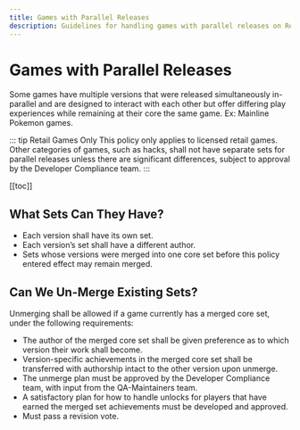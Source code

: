 ```yaml
---
title: Games with Parallel Releases
description: Guidelines for handling games with parallel releases on RetroAchievements, including how new achievement sets should be created and how current achievement sets should be revised.
---
```


# Games with Parallel Releases

Some games have multiple versions that were released simultaneously in-parallel and are designed to interact with each other but offer differing play experiences while remaining at their core the same game. Ex: Mainline Pokemon games.

::: tip Retail Games Only
This policy only applies to licensed retail games. Other categories of games, such as hacks, shall not have separate sets for parallel releases unless there are significant differences, subject to approval by the Developer Compliance team.
:::

[[toc]]

## What Sets Can They Have?

- Each version shall have its own set.
- Each version’s set shall have a different author.
- Sets whose versions were merged into one core set before this policy entered effect may remain merged.

## Can We Un-Merge Existing Sets?

Unmerging shall be allowed if a game currently has a merged core set, under the following requirements:

- The author of the merged core set shall be given preference as to which version their work shall become.
- Version-specific achievements in the merged core set shall be transferred with authorship intact to the other version upon unmerge.
- The unmerge plan must be approved by the Developer Compliance team, with input from the QA-Maintainers team.
- A satisfactory plan for how to handle unlocks for players that have earned the merged set achievements must be developed and approved.
- Must pass a revision vote.